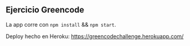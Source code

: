 ## Ejercicio Greencode

La app corre con ```npm install``` && ```npm start```.

Deploy hecho en Heroku: https://greencodechallenge.herokuapp.com/
